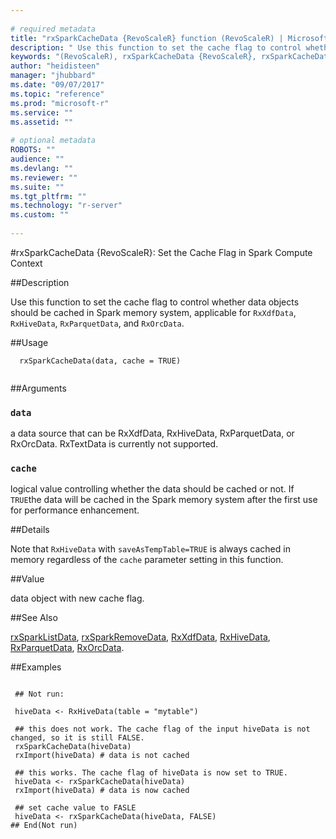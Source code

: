 ```yaml
--- 
 
# required metadata 
title: "rxSparkCacheData {RevoScaleR} function (RevoScaleR) | Microsoft Docs" 
description: " Use this function to set the cache flag to control whether data objects should be cached in Spark memory system, applicable for RxXdfData, RxHiveData, RxParquetData, and RxOrcData.  " 
keywords: "(RevoScaleR), rxSparkCacheData {RevoScaleR}, rxSparkCacheData" 
author: "heidisteen" 
manager: "jhubbard" 
ms.date: "09/07/2017" 
ms.topic: "reference" 
ms.prod: "microsoft-r" 
ms.service: "" 
ms.assetid: "" 
 
# optional metadata 
ROBOTS: "" 
audience: "" 
ms.devlang: "" 
ms.reviewer: "" 
ms.suite: "" 
ms.tgt_pltfrm: "" 
ms.technology: "r-server" 
ms.custom: "" 
 
--- 
```

 
 
 #rxSparkCacheData {RevoScaleR}:  Set the Cache Flag in Spark Compute Context  
 
 ##Description
 
Use this function to set the cache flag to control whether data objects should be cached in Spark memory system, applicable for `RxXdfData`, `RxHiveData`, `RxParquetData`, and `RxOrcData`. 
 
 
 
 ##Usage

```   
  rxSparkCacheData(data, cache = TRUE)
 
```
 
 
 ##Arguments

   
    
 ### `data`
 a data source that can be RxXdfData, RxHiveData, RxParquetData, or RxOrcData. RxTextData is currently not supported. 
  
    
 ### `cache`
 logical value controlling whether the data should be cached or not. If `TRUE`the data will be cached in the Spark memory system after the first use for performance enhancement. 
  
 
 
 
 ##Details
 
Note that `RxHiveData` with `saveAsTempTable=TRUE` is always cached in memory regardless of the `cache` parameter setting in this function.
 
 
 ##Value
 
data object with new cache flag. 
 
 
 ##See Also
 
[rxSparkListData](rxSparkDataOps.md), [rxSparkRemoveData](rxSparkDataOps.md), [RxXdfData](RxXdfData.md), [RxHiveData](RxSparkData.md), [RxParquetData](RxSparkData.md), [RxOrcData](RxSparkData.md).
   
 ##Examples

 ```
   
  ## Not run:
 
  hiveData <- RxHiveData(table = "mytable")
  
  ## this does not work. The cache flag of the input hiveData is not changed, so it is still FALSE.
  rxSparkCacheData(hiveData)
  rxImport(hiveData) # data is not cached
  
  ## this works. The cache flag of hiveData is now set to TRUE.
  hiveData <- rxSparkCacheData(hiveData)  
  rxImport(hiveData) # data is now cached
  
  ## set cache value to FASLE
  hiveData <- rxSparkCacheData(hiveData, FALSE)
 ## End(Not run) 
  
 
```
 
